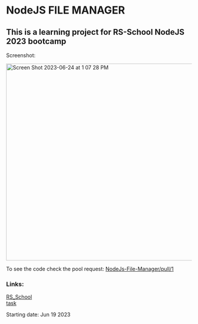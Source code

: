# NodeJS FILE MANAGER
## This is a learning project for RS-School NodeJS 2023 bootcamp



Screenshot:

<img width="535" alt="Screen Shot 2023-06-24 at 1 07 28 PM" src="https://github.com/nikGrape/NodeJs-File-Manager/assets/48928594/07e2137f-b5dd-4d12-b872-06d534a81bfb">

To see the code check the pool request: 
[NodeJs-File-Manager/pull/1](https://github.com/nikGrape/NodeJs-File-Manager/pull/1)
### Links:
[RS_School](https://www.rs.school/)</br>
[task](https://github.com/AlreadyBored/nodejs-assignments/blob/main/assignments/file-manager/assignment.md)

Starting date: Jun 19 2023
